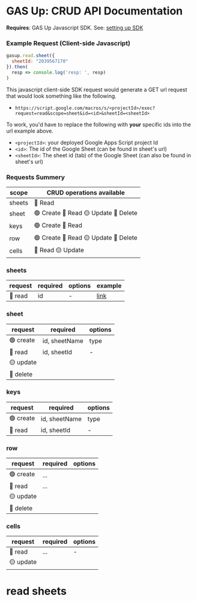 # GAS Up: CRUD API Documentation

**Requires**: GAS Up Javascript SDK. See: [setting up SDK](bla.js)

### Example Request (Client-side Javascript)
```javascript
gasup.read.sheet({
  sheetId: "2039567170"
}).then(
  resp => console.log('resp: ', resp)
)
```
This javascript client-side SDK request would generate a GET url request that would look something like the following.
- `https://script.google.com/macros/s/<projectId>/exec?request=read&scope=sheet&id=<id>&sheetId=<sheetId>`

To work, you'd have to replace the following with **your** specific ids into the url example above.
- `<projectId>`: your deployed Google Apps Script project Id
- `<id>`: The id of the Google Sheet (can be found in sheet's url)
- `<sheetId>`: The sheet id (tab) of the Google Sheet (can also be found in sheet's url)

### Requests Summery
| scope     | CRUD operations available             |
| --------- | ------------------------------------- |
| sheets    | 🔵 Read |
| sheet     | 🟢 Create 🔵 Read 🟡 Update 🔴 Delete   |
| keys      | 🟢 Create 🔵 Read |
| row       | 🟢 Create 🔵 Read 🟡 Update 🔴 Delete   |
| cells     | 🔵 Read 🟡 Update |


### sheets
| request   | required          | options      | example      |
| --------- | ----------------- | ------------ | ------------ |
| 🔵 read | id | - | [link](#read-sheets) |

### sheet
| request   | required          | options      |
| --------- | ----------------- | ------------ |
| 🟢 create    | id, sheetName     | type |
| 🔵 read      | id, sheetId       | - |
| 🟡 update     | | |
| 🔴 delete     | | |

### keys
| request   | required          | options      |
| --------- | ----------------- | ------------ |
| 🟢 create    | id, sheetName     | type |
| 🔵 read      | id, sheetId       | - |

### row
| request   | required          | options      |
| --------- | ----------------- | ------------ |
| 🟢 create    | ...     |  |
| 🔵 read      | ...      |  |
| 🟡 update     | | |
| 🔴 delete     | | |

### cells
| request   | required          | options      |
| --------- | ----------------- | ------------ |
| 🔵 read      | ...       | - |
| 🟡 update     | | |


# read sheets
